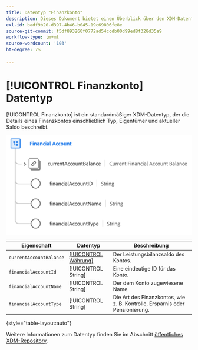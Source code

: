 ```yaml
---
title: Datentyp "Finanzkonto"
description: Dieses Dokument bietet einen Überblick über den XDM-Datentyp für Finanzkonten.
exl-id: badf9b20-d397-4b46-b045-19c69806fe8e
source-git-commit: f5df893260f0772ad54ccdb00d99ed8f328d35a9
workflow-type: tm+mt
source-wordcount: '103'
ht-degree: 7%

---
```


# [!UICONTROL Finanzkonto] Datentyp

[!UICONTROL Finanzkonto] ist ein standardmäßiger XDM-Datentyp, der die Details eines Finanzkontos einschließlich Typ, Eigentümer und aktueller Saldo beschreibt.

![](../images/data-types/financial-account.png)

| Eigenschaft | Datentyp | Beschreibung |
| --- | --- | --- |
| `currentAccountBalance` | [[!UICONTROL Währung]](./currency.md) | Der Leistungsbilanzsaldo des Kontos. |
| `financialAccountId` | [!UICONTROL String] | Eine eindeutige ID für das Konto. |
| `financialAccountName` | [!UICONTROL String] | Der dem Konto zugewiesene Name. |
| `financialAccountType` | [!UICONTROL String] | Die Art des Finanzkontos, wie z. B. Kontrolle, Ersparnis oder Pensionierung. |

{style="table-layout:auto"}

Weitere Informationen zum Datentyp finden Sie im Abschnitt [öffentliches XDM-Repository](https://github.com/adobe/xdm/blob/master/docs/reference/datatypes/financial-account.schema.json).

